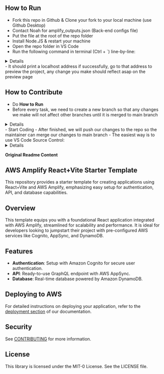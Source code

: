 ## How to Run
- Fork this repo in Github & Clone your fork to your local machine (use Github Desktop)
- Contact Noah for amplify_outputs.json (Back-end configs file)
- Put the file at the root of the repo folder
- Install Node.JS & restart your machine
- Open the repo folder in VS Code
- Run the following command in terminal (Ctrl + `) line-by-line:
<details> 
npm install
npm run dev
 </details>
- It should print a localhost address if successfully, go to that address to preview the project, any change you make should reflect asap on the preview page

## How to Contribute
- Do **How to Run**
- Before every task, we need to create a new branch so that any changes we make will not affect other branches until it is merged to main branch
<details> 
In VS Code: Ctrl + Shift + P
- Enter & Select: >Git: Create Branch...
OR just use VS Code GUI (at the bottom left corner) -> Click main -> Create new branch
![alt text](image.png)
![alt text](image-1.png)
- Please check if the branch is changed to the new branch
![alt text](image-2.png)
- Enter branch name, usually the branch name is related to what changes you will make. Ex: add-patient-login
 </details>
 - Start Coding
 - After finished, we will push our changes to the repo so the maintainer can merge our changes to main branch
 - The easiest way is to use VS Code Source Control:
 <details>
 - Open VS Code Source Control
 ![alt text](image-3.png)
 - Enter a short description about the changes in the Message box. Ex: add patient login page
 - Press Commit -> Yes
 
 </details>

**Original Readme Content**
## AWS Amplify React+Vite Starter Template

This repository provides a starter template for creating applications using React+Vite and AWS Amplify, emphasizing easy setup for authentication, API, and database capabilities.

## Overview

This template equips you with a foundational React application integrated with AWS Amplify, streamlined for scalability and performance. It is ideal for developers looking to jumpstart their project with pre-configured AWS services like Cognito, AppSync, and DynamoDB.

## Features

- **Authentication**: Setup with Amazon Cognito for secure user authentication.
- **API**: Ready-to-use GraphQL endpoint with AWS AppSync.
- **Database**: Real-time database powered by Amazon DynamoDB.

## Deploying to AWS

For detailed instructions on deploying your application, refer to the [deployment section](https://docs.amplify.aws/react/start/quickstart/#deploy-a-fullstack-app-to-aws) of our documentation.

## Security

See [CONTRIBUTING](CONTRIBUTING.md#security-issue-notifications) for more information.

## License

This library is licensed under the MIT-0 License. See the LICENSE file.
